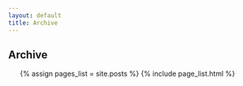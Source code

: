 ```yaml
---
layout: default
title: Archive
---
```


<h2>Archive</h2>
<ul>
{% assign pages_list = site.posts %}
{% include page_list.html %}
</ul>